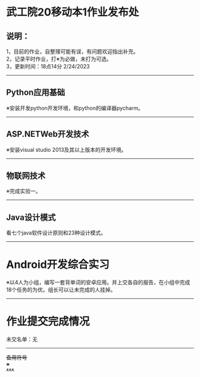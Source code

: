 # 武工院20移动本1作业发布处
## 说明：
1，目前的作业，自整理可能有误，有问题欢迎指出补充。   
2，记录平时作业，打※为必做，未打为可选。        
3，更新时间：18点14分 2/24/2023                                                         
        
***                               
## Python应用基础              
※安装开发python开发环境，和python的编译器pycharm。                       
***                               
## ASP.NETWeb开发技术                            
※安装visual studio 2013及其以上版本的开发环境。                                   
***                               
## 物联网技术                                    
※完成实验一。                          
***                               
## Java设计模式                     
看七个java软件设计原则和23种设计模式。
***                               
# Android开发综合实习      
※以4人为小组，编写一套背单词的安卓应用。并上交各自的报告，在小组中完成18个任务的为优。组长可以让未完成的人挂掉。                   
***                          
# 作业提交完成情况               
未交名单：无


***                          
~~备用符号~~             
~~※~~                                   
~~***~~          
